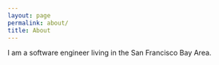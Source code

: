 ```yaml
---
layout: page
permalink: about/
title: About
---
```


I am a software engineer living in the San Francisco Bay Area.
